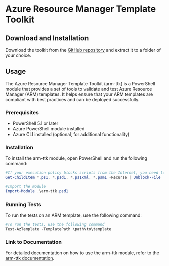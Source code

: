 # Azure Resource Manager Template Toolkit

## Download and Installation
Download the toolkit from the [GitHub repository](https://github.com/Azure/arm-ttk/releases) and extract it to a folder of your choice.

## Usage
The Azure Resource Manager Template Toolkit (arm-ttk) is a PowerShell module that provides a set of tools to validate and test Azure Resource Manager (ARM) templates. It helps ensure that your ARM templates are compliant with best practices and can be deployed successfully.

### Prerequisites
- PowerShell 5.1 or later
- Azure PowerShell module installed
- Azure CLI installed (optional, for additional functionality)

### Installation
To install the arm-ttk module, open PowerShell and run the following command:
```powershell
#If your execution policy blocks scripts from the Internet, you need to unblock the script files. Make sure you're in the arm-ttk folder
Get-ChildItem *.ps1, *.psd1, *.ps1xml, *.psm1 -Recurse | Unblock-File

#Import the module
Import-Module .\arm-ttk.psd1
```

### Running Tests
To run the tests on an ARM template, use the following command:
```powershell
#To run the tests, use the following command
Test-AzTemplate -TemplatePath \path\to\template
```

### Link to Documentation
For detailed documentation on how to use the arm-ttk module, refer to the [arm-ttk documentation](https://learn.microsoft.com/en-us/azure/azure-resource-manager/templates/test-toolkit).